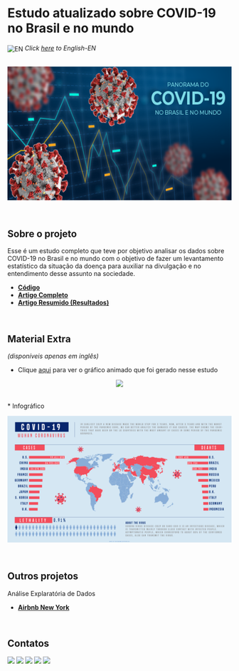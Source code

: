 # Estudo atualizado sobre COVID-19 no Brasil e no mundo

<img align="center" alt="EN" height="30" width="30" src="https://em-content.zobj.net/thumbs/120/whatsapp/326/flag-united-states_1f1fa-1f1f8.png"> _Click [here](https://github.com/raffaloffredo/covid_2023) to English-EN_   
<br/>

<p align="center">
  <img src="covid_banner_br.png" height=300px>
</p>
<br/>

## Sobre o projeto
Esse é um estudo completo que teve por objetivo analisar os dados sobre COVID-19 no Brasil e no mundo com o objetivo de fazer um levantamento estatístico da situação da doença para auxiliar na divulgação e no entendimento desse assunto na sociedade.

* **[Código](https://github.com/raffaloffredo/covid_2023_portuguese/blob/main/%5BLoffredo_DS%5D_Panorama_do_COVID_19_no_Brasil_e_no_mundo.ipynb)**
* **[Artigo Completo](https://medium.com/@loffredo.ds/ciência-de-dados-aplicada-estudo-sobre-o-covid-19-no-brasil-e-no-mundo-e4a8996a75ab)**
* **[Artigo Resumido (Resultados)](https://www.linkedin.com/pulse/estudo-atualizado-do-covid-19-brasil-e-nomundo-raffaela-loffredo)**
<br/>

## Material Extra
_(disponíveis apenas em inglês)_

* Clique [aqui](https://www.youtube.com/watch?v=6DQCzydiCQ8) para ver o gráfico animado que foi gerado nesse estudo
<p align="center">
  <img src="covid_gif.gif" width="80%">
</p>
<br/>
* Infográfico
<p align="center">
  <img src="covid19_infographic.png" width="100%">
</p>
<br/>

## Outros projetos

Análise Explaratória de Dados
* **[Airbnb New York](https://github.com/raffaloffredo/airbnb_new_york_portuguese)**
<br/>

 ## Contatos
<div>
  <a href="https://www.linkedin.com/in/raffaela-loffredo/?locale=en_US" target="_blank"><img src="https://img.shields.io/badge/-LinkedIn-%230077B5?style=for-the-badge&logo=linkedin&logoColor=white" target="_blank"></a>
  <a href="https://sites.google.com/view/loffredo/" target="_blank"><img src="https://img.shields.io/badge/website-000000?style=for-the-badge&logo=About.me&logoColor=white"></a>
  <a href = "mailto:raffaloffredo@protonmail.com"><img src="https://img.shields.io/badge/ProtonMail-8B89CC?style=for-the-badge&logo=protonmail&logoColor=white" target="_blank"></a>
  <a href="https://instagram.com/loffredo.ds" target="_blank"><img src="https://img.shields.io/badge/-Instagram-%23E4405F?style=for-the-badge&logo=instagram&logoColor=white" target="_blank"></a>
  <a href="https://medium.com/@loffredo.ds" target="_blank"><img src="https://img.shields.io/badge/Medium-12100E?style=for-the-badge&logo=medium&logoColor=white"></a>
</div>
